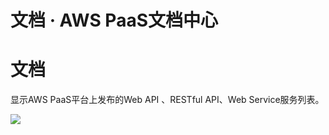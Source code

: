 # 文档 · AWS PaaS文档中心

# 文档

显示AWS PaaS平台上发布的Web API 、RESTful API、Web Service服务列表。

[![](https://docs.awspaas.com/reference-guide/aws-paas-cc-reference-guide/apis/1.png)](<1.png>)